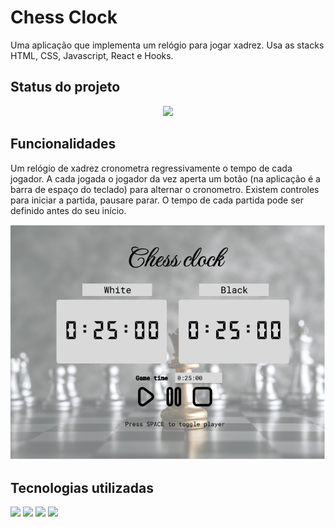 # Chess Clock
Uma aplicação que implementa um relógio para jogar xadrez. Usa as stacks HTML, CSS, Javascript, React e Hooks.

## Status do projeto

<p align="center">
<img src="https://img.shields.io/badge/STATUS-EM DESENVOLVIMENTO-blue"/>
</p>

## Funcionalidades

Um relógio de xadrez cronometra regressivamente o tempo de cada jogador. A cada jogada o jogador da vez aperta um botão (na aplicação é a barra de espaço do teclado) para alternar o cronometro.
Existem controles para iniciar a partida, pausare parar. O tempo de cada partida pode ser definido antes do seu início.

![Tela Chess Clock](images/tela-chess-clock.png)

## Tecnologias utilizadas
 
<div display="inline-block">
<img width="" src="https://img.shields.io/badge/HTML5-E34F26?style=for-the-badge&logo=html5&logoColor=white">
<img width="" src="https://img.shields.io/badge/CSS3-1572B6?style=for-the-badge&logo=css3&logoColor=white">
<img width="" src="https://img.shields.io/badge/JavaScript-323330?style=for-the-badge&logo=javascript&logoColor=F7DF1E">
<img width="" src="https://img.shields.io/badge/React-20232A?style=for-the-badge&logo=react&logoColor=61DAFB">
</div>